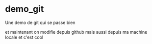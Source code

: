 # demo_git
Une demo de git qui se passe bien

et maintenant on modifie depuis github
mais aussi depuis ma machine locale
et c'est cool
